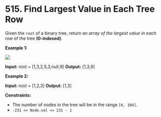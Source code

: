 # 515. Find Largest Value in Each Tree Row

Given the `root` of a binary tree, return _an array of the largest value in each row_ of the tree **(0-indexed)**.

**Example 1:**

![](https://assets.leetcode.com/uploads/2020/08/21/largest_e1.jpg)

**Input:** root = [1,3,2,5,3,null,9]
**Output:** [1,3,9]

**Example 2:**

**Input:** root = [1,2,3]
**Output:** [1,3]

**Constraints:**

- The number of nodes in the tree will be in the range `[0, 104]`.
- `-231 <= Node.val <= 231 - 1`